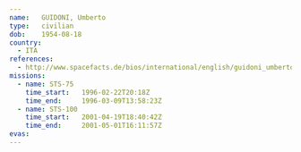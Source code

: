 ```yaml
---
name:	GUIDONI, Umberto
type:	civilian
dob:	1954-08-18
country:
  - ITA
references:
  - http://www.spacefacts.de/bios/international/english/guidoni_umberto.htm
missions:
  - name: STS-75
    time_start:   1996-02-22T20:18Z
    time_end:     1996-03-09T13:58:23Z
  - name: STS-100
    time_start:   2001-04-19T18:40:42Z
    time_end:     2001-05-01T16:11:57Z
evas:
---
```

